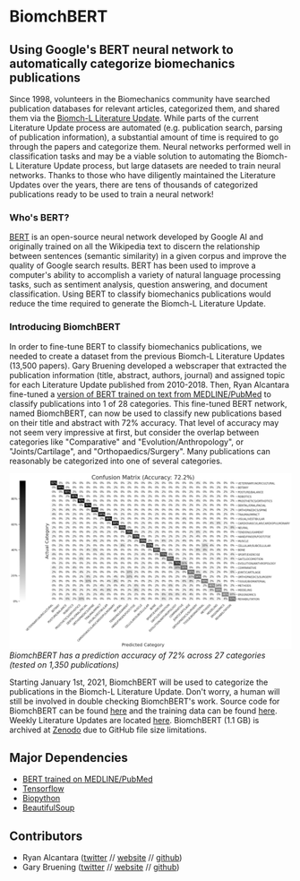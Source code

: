 # BiomchBERT 
## Using Google's BERT neural network to automatically categorize biomechanics publications

Since 1998, volunteers in the Biomechanics community have searched publication databases for relevant 
articles, categorized them, and shared them via the 
[Biomch-L Literature Update](https://biomch-l.isbweb.org/forum/biomch-l-forums/literature-update). While parts of the 
current Literature Update process are automated (e.g. publication search, parsing of publication information), a 
substantial amount of time is required to go through the papers and categorize them. Neural networks performed well
in classification tasks and may be a viable solution to automating the Biomch-L Literature Update process, but large
datasets are needed to train neural networks. Thanks to those who have diligently maintained the Literature Updates over
the years, there are tens of thousands of categorized publications ready to be used to train a neural network!

### Who's BERT?
[BERT](https://ai.googleblog.com/2018/11/open-sourcing-bert-state-of-art-pre.html) is an open-source neural network
developed by Google AI and originally trained on all the Wikipedia text to discern the relationship between
sentences (semantic similarity) in a given corpus and improve the quality of Google search results. BERT has been used
to improve a computer's ability to accomplish a variety of natural language processing tasks, such as sentiment
analysis, question answering, and document classification. Using BERT to classify biomechanics publications would
reduce the time required to generate the Biomch-L Literature Update. 

### Introducing BiomchBERT
In order to fine-tune BERT to classify biomechanics publications, we needed to create a dataset from the previous Biomch-L 
Literature Updates (13,500 papers). Gary Bruening developed a webscraper that extracted the publication information (title,
abstract, authors, journal) and assigned topic for each Literature Update published from 2010-2018. Then, Ryan Alcantara
fine-tuned a [version of BERT trained on text from MEDLINE/PubMed](https://tfhub.dev/google/experts/bert/pubmed/2) to
classify publications into 1 of 28 categories. This fine-tuned BERT network, named BiomchBERT, can now be used to classify 
new publications based on their title and abstract with 72% accuracy. That level of accuracy may not seem very impressive
at first, but consider the overlap between categories like "Comparative" and "Evolution/Anthropology", or 
"Joints/Cartilage", and "Orthopaedics/Surgery". Many publications can reasonably be categorized into one of several 
categories.

![BiomchBERT_Accuracy](Plots/BiomchBERT_confusion_matrix.png) *BiomchBERT has a prediction accuracy of 72% across 27 categories (tested on 1,350 publications)*

Starting January 1st, 2021, BiomchBERT will be used to categorize the publications in the Biomch-L Literature Update. 
Don't worry, a human will still be involved in double checking BiomchBERT's work. Source code for BiomchBERT can be found
[here](Construct_Models/BERT_lit_up.ipynb) and the training data can be found [here](Data). Weekly Literature Updates
are located [here](Updates). BiomchBERT (1.1 GB) is archived at [Zenodo](https://zenodo.org/record/4356055)
due to GitHub file size limitations. 

## Major Dependencies
* [BERT trained on MEDLINE/PubMed](https://tfhub.dev/google/experts/bert/pubmed/2)
* [Tensorflow](https://www.tensorflow.org/install)
* [Biopython](https://biopython.org/wiki/Download)
* [BeautifulSoup](https://www.crummy.com/software/BeautifulSoup/bs4/doc/)

## Contributors
- Ryan Alcantara ([twitter](https://twitter.com/Ryan_Alcantara_) // [website](https://ryan-alcantara.com) // [github](https://github.com/alcantarar)) 
- Gary Bruening ([twitter](https://twitter.com/garebearbru) // [website](https://gbruening.github.io/) // [github](https://github.com/GBruening))
